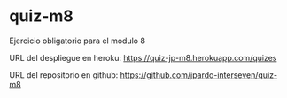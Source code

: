 # quiz-m8
Ejercicio obligatorio para el modulo 8

URL del despliegue en heroku: https://quiz-jp-m8.herokuapp.com/quizes

URL del repositorio en github: https://github.com/jpardo-interseven/quiz-m8

